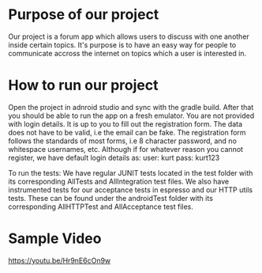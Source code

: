 Purpose of our project
===============

Our project is a forum app which allows users to discuss with one another inside certain topics. It's purpose is to have an easy way for people to communicate accross the internet on topics which a user is interested in.



How to run our project
==============

Open the project in adnroid studio and sync with the gradle build. After that you should be able to run the app on a fresh emulator. You are not provided with login details. It is up to you to fill out the registration form. The data does not have to be valid, i.e the email can be fake. The registration form follows the standards of most forms, i.e 8 character password, and no whitespace usernames, etc. Although if for whatever reason you cannot register, we have default login details as:
user: kurt
pass: kurt123

To run the tests:
We have regular JUNIT tests located in the test folder with its corresponding AllTests and AllIntegration test files. 
We also have instrumented tests for our acceptance tests in espresso and our HTTP utils tests. These can be found under the androidTest folder with its corresponding AllHTTPTest and AllAcceptance test files.

Sample Video
================
https://youtu.be/Hr9nE6cOn9w
